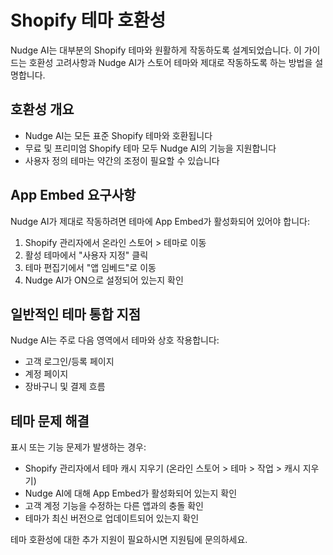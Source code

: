 # Shopify 테마 호환성

Nudge AI는 대부분의 Shopify 테마와 원활하게 작동하도록 설계되었습니다. 이 가이드는 호환성 고려사항과 Nudge AI가 스토어 테마와 제대로 작동하도록 하는 방법을 설명합니다.

## 호환성 개요

- Nudge AI는 모든 표준 Shopify 테마와 호환됩니다
- 무료 및 프리미엄 Shopify 테마 모두 Nudge AI의 기능을 지원합니다
- 사용자 정의 테마는 약간의 조정이 필요할 수 있습니다

## App Embed 요구사항

Nudge AI가 제대로 작동하려면 테마에 App Embed가 활성화되어 있어야 합니다:

1. Shopify 관리자에서 온라인 스토어 > 테마로 이동
2. 활성 테마에서 "사용자 지정" 클릭
3. 테마 편집기에서 "앱 임베드"로 이동
4. Nudge AI가 ON으로 설정되어 있는지 확인

## 일반적인 테마 통합 지점

Nudge AI는 주로 다음 영역에서 테마와 상호 작용합니다:

- 고객 로그인/등록 페이지
- 계정 페이지
- 장바구니 및 결제 흐름

## 테마 문제 해결

표시 또는 기능 문제가 발생하는 경우:

- Shopify 관리자에서 테마 캐시 지우기 (온라인 스토어 > 테마 > 작업 > 캐시 지우기)
- Nudge AI에 대해 App Embed가 활성화되어 있는지 확인
- 고객 계정 기능을 수정하는 다른 앱과의 충돌 확인
- 테마가 최신 버전으로 업데이트되어 있는지 확인

테마 호환성에 대한 추가 지원이 필요하시면 지원팀에 문의하세요.
